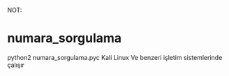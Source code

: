 NOT:

# numara_sorgulama
python2 numara_sorgulama.pyc
Kali Linux
Ve benzeri işletim sistemlerinde çalışır
